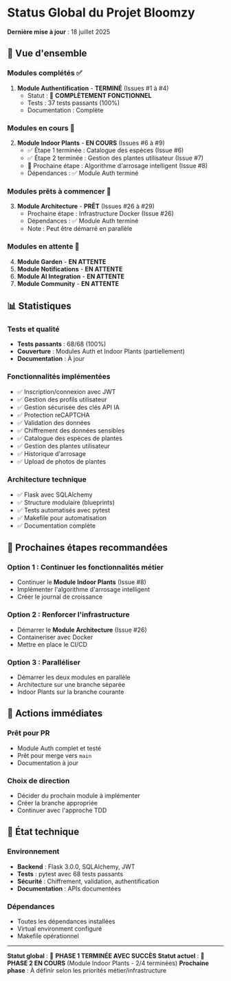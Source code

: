 # Status Global du Projet Bloomzy

**Dernière mise à jour** : 18 juillet 2025

## 🎯 Vue d'ensemble

### Modules complétés ✅
1. **Module Authentification** - **TERMINÉ** (Issues #1 à #4)
   - Statut : 🎉 **COMPLÈTEMENT FONCTIONNEL**
   - Tests : 37 tests passants (100%)
   - Documentation : Complète

### Modules en cours 🔄
2. **Module Indoor Plants** - **EN COURS** (Issues #6 à #9)
   - ✅ Étape 1 terminée : Catalogue des espèces (Issue #6)
   - ✅ Étape 2 terminée : Gestion des plantes utilisateur (Issue #7)
   - 🔄 Prochaine étape : Algorithme d'arrosage intelligent (Issue #8)
   - Dépendances : ✅ Module Auth terminé

### Modules prêts à commencer 🔄
3. **Module Architecture** - **PRÊT** (Issues #26 à #29)
   - Prochaine étape : Infrastructure Docker (Issue #26)
   - Dépendances : ✅ Module Auth terminé
   - Note : Peut être démarré en parallèle

### Modules en attente 🔄
4. **Module Garden** - **EN ATTENTE**
5. **Module Notifications** - **EN ATTENTE**
6. **Module AI Integration** - **EN ATTENTE**
7. **Module Community** - **EN ATTENTE**

## 📊 Statistiques

### Tests et qualité
- **Tests passants** : 68/68 (100%)
- **Couverture** : Modules Auth et Indoor Plants (partiellement)
- **Documentation** : À jour

### Fonctionnalités implémentées
- ✅ Inscription/connexion avec JWT
- ✅ Gestion des profils utilisateur
- ✅ Gestion sécurisée des clés API IA
- ✅ Protection reCAPTCHA
- ✅ Validation des données
- ✅ Chiffrement des données sensibles
- ✅ Catalogue des espèces de plantes
- ✅ Gestion des plantes utilisateur
- ✅ Historique d'arrosage
- ✅ Upload de photos de plantes

### Architecture technique
- ✅ Flask avec SQLAlchemy
- ✅ Structure modulaire (blueprints)
- ✅ Tests automatisés avec pytest
- ✅ Makefile pour automatisation
- ✅ Documentation complète

## 🚀 Prochaines étapes recommandées

### Option 1 : Continuer les fonctionnalités métier
- Continuer le **Module Indoor Plants** (Issue #8)
- Implémenter l'algorithme d'arrosage intelligent
- Créer le journal de croissance

### Option 2 : Renforcer l'infrastructure
- Démarrer le **Module Architecture** (Issue #26)
- Containeriser avec Docker
- Mettre en place le CI/CD

### Option 3 : Paralléliser
- Démarrer les deux modules en parallèle
- Architecture sur une branche séparée
- Indoor Plants sur la branche courante

## 📝 Actions immédiates

### Prêt pour PR
- Module Auth complet et testé
- Prêt pour merge vers `main`
- Documentation à jour

### Choix de direction
- Décider du prochain module à implémenter
- Créer la branche appropriée
- Continuer avec l'approche TDD

## 🔧 État technique

### Environnement
- **Backend** : Flask 3.0.0, SQLAlchemy, JWT
- **Tests** : pytest avec 68 tests passants
- **Sécurité** : Chiffrement, validation, authentification
- **Documentation** : APIs documentées

### Dépendances
- Toutes les dépendances installées
- Virtual environment configuré
- Makefile opérationnel

---

**Statut global** : 🎉 **PHASE 1 TERMINÉE AVEC SUCCÈS**
**Statut actuel** : 🔄 **PHASE 2 EN COURS** (Module Indoor Plants - 2/4 terminées)
**Prochaine phase** : À définir selon les priorités métier/infrastructure
